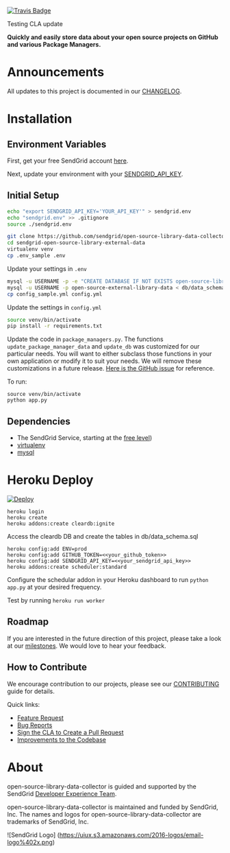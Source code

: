 [![Travis Badge](https://travis-ci.org/sendgrid/open-source-library-data-collector.svg?branch=master)](https://travis-ci.org/sendgrid/open-source-library-data-collector)

Testing CLA update

**Quickly and easily store data about your open source projects on GitHub and various Package Managers.**

# Announcements

All updates to this project is documented in our [CHANGELOG](https://github.com/sendgrid/open-source-library-data-collector/blob/master/CHANGELOG.md).

# Installation

## Environment Variables

First, get your free SendGrid account [here](https://sendgrid.com/free?source=open-source-data-collector).

Next, update your environment with your [SENDGRID_API_KEY](https://app.sendgrid.com/settings/api_keys).

## Initial Setup

```bash
echo "export SENDGRID_API_KEY='YOUR_API_KEY'" > sendgrid.env
echo "sendgrid.env" >> .gitignore
source ./sendgrid.env
```

```bash
git clone https://github.com/sendgrid/open-source-library-data-collector.git
cd sendgrid-open-source-library-external-data
virtualenv venv
cp .env_sample .env
```

Update your settings in `.env`

```bash
mysql -u USERNAME -p -e "CREATE DATABASE IF NOT EXISTS open-source-library-data-collector";
mysql -u USERNAME -p open-source-external-library-data < db/data_schema.sql
cp config_sample.yml config.yml
```

Update the settings in `config.yml`

```bash
source venv/bin/activate
pip install -r requirements.txt
```

Update the code in `package_managers.py`. The functions `update_package_manager_data` and `update_db` was customized for our particular needs. You will want to either subclass those functions in your own application or modify it to suit your needs. We will remove these customizations in a future release. [Here is the GitHub issue](https://github.com/sendgrid/open-source-library-data-collector/issues/5) for reference.

To run:

```
source venv/bin/activate
python app.py
```

## Dependencies

- The SendGrid Service, starting at the [free level](https://sendgrid.com/free?source=open-source-data-collector))
- [virtualenv](https://pypi.python.org/pypi/virtualenv)
- [mysql](https://www.mysql.com)

# Heroku Deploy

[![Deploy](https://www.herokucdn.com/deploy/button.svg)](https://heroku.com/deploy)

```
heroku login
heroku create
heroku addons:create cleardb:ignite
```
Access the cleardb DB and create the tables in db/data_schema.sql
```
heroku config:add ENV=prod
heroku config:add GITHUB_TOKEN=<<your_github_token>>
heroku config:add SENDGRID_API_KEY=<<your_sendgrid_api_key>>
heroku addons:create scheduler:standard
```
Configure the schedular addon in your Heroku dashboard to run `python app.py` at your desired frequency.

Test by running `heroku run worker`

## Roadmap

If you are interested in the future direction of this project, please take a look at our [milestones](https://github.com/sendgrid/open-source-library-data-collector/milestones). We would love to hear your feedback.

## How to Contribute

We encourage contribution to our projects, please see our [CONTRIBUTING](https://github.com/sendgrid/open-source-library-data-collector/blob/master/CONTRIBUTING.md) guide for details.

Quick links:

- [Feature Request](https://github.com/sendgrid/open-source-library-data-collector/blob/master/CONTRIBUTING.md#feature_request)
- [Bug Reports](https://github.com/sendgrid/open-source-library-data-collector/blob/master/CONTRIBUTING.md#submit_a_bug_report)
- [Sign the CLA to Create a Pull Request](https://github.com/sendgrid/open-source-library-data-collector/blob/master/CONTRIBUTING.md#cla)
- [Improvements to the Codebase](https://github.com/sendgrid/open-source-library-data-collector/blob/master/CONTRIBUTING.md#improvements_to_the_codebase)

# About

open-source-library-data-collector is guided and supported by the SendGrid [Developer Experience Team](mailto:dx@sendgrid.com).

open-source-library-data-collector is maintained and funded by SendGrid, Inc. The names and logos for open-source-library-data-collector are trademarks of SendGrid, Inc.

![SendGrid Logo]
(https://uiux.s3.amazonaws.com/2016-logos/email-logo%402x.png)
